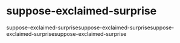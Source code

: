 # suppose-exclaimed-surprise
suppose-exclaimed-surprisesuppose-exclaimed-surprisesuppose-exclaimed-surprisesuppose-exclaimed-surprise
